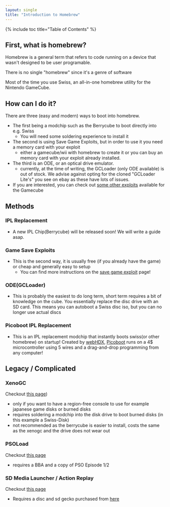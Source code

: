 ```yaml
---
layout: single
title: "Introduction to Homebrew"
---
```

{% include toc title="Table of Contents" %}
## First, what is homebrew?
Homebrew is a general term that refers to code running on a device that wasn't designed to be user programable.

There is no single "homebrew" since it's a genre of software

Most of the time you use Swiss, an all-in-one homebrew utility for the Nintendo GameCube.

## How can I do it?

There are three (easy and modern) ways to boot into homebrew.

- The first being a modchip such as the Berrycube to boot directly into e.g. Swiss
  * You will need some soldering experience to install it
- The second is using Save Game Exploits, but in order to use it you need a memory card with your exploit
  * either a gamecube/wii with homebrew to create it or you can buy an memory card with your exploit already installed.
- The third is an ODE, or an optical drive emulator.
  * currently, at the time of writing, the GCLoader (only ODE available) is out of stock. We advise against opting for the cloned "GCLoader Lite's" you see on ebay as these have lots of issues.
- If you are interested, you can check out [some other exploits](/introToHomebrew#legacy--complicated) available for the Gamecube

## Methods

### IPL Replacement
- A new IPL Chip(Berrycube) will be released soon! We will write a guide asap.

### Game Save Exploits
- This is the second way, it is usually free (if you already have the game) or cheap and generally easy to setup
  * You can find more instructions on the [save game exploit](saveExploits) page!

### ODE(GCLoader)
- This is probably the easiest to do long term, short term requires a bit of knowledge on the cube. You essentially replace the disc drive with an SD card. This means you can autoboot a Swiss disc iso, but you can no longer use actual discs

### Picoboot IPL Replacement
- This is an IPL replacement modchip that instantly boots swiss(or other homebrew) on startup! Created by [webHDX](https://github.com/webhdx/picoboot), [Picoboot](picoboot) runs on a 4$ microcontroller using 5 wires and a drag-and-drop programming from any computer! 

## Legacy / Complicated

### XenoGC
Checkout [this page](xenoInstall))

* only if you want to have a region-free console to use for example japanese game disks or burned disks
* requires soldering a modchip into the disk drive to boot burned disks (in this example a Swiss-Disk)
* not recommended as the berrycube is easier to install, costs the same as the xenogc and the drive does not wear out

### PSOLoad

Checkout [this page](/PSOLoad)

* requires a BBA and a copy of PSO Episode 1/2

### SD Media Launcher / Action Replay

Checkout [this page](/sdMediaLauncher)

* Requires a disc and sd gecko purchased from [here](https://www.codejunkies.com/products/sd-media-launcher__ef000580v.aspx)
